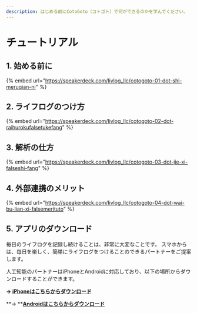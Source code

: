 ```yaml
---
description: はじめる前にCotoGoto（コトゴト）で何ができるのかを学んでください。
---
```


# チュートリアル

## 1. **始める前に**

{% embed url="https://speakerdeck.com/livlog_llc/cotogoto-01-dot-shi-meruqian-ni" %}

## **2. ライフログのつけ方**

{% embed url="https://speakerdeck.com/livlog_llc/cotogoto-02-dot-raihurokufalsetukefang" %}

## **3. 解析の仕方**

{% embed url="https://speakerdeck.com/livlog_llc/cotogoto-03-dot-jie-xi-falseshi-fang" %}

## **4. 外部連携のメリット**

{% embed url="https://speakerdeck.com/livlog_llc/cotogoto-04-dot-wai-bu-lian-xi-falsemerituto" %}

## **5. アプリのダウンロード**

毎日のライフログを記録し続けることは、非常に大変なことです。 スマホからは、毎日を楽しく、簡単にライフログをつけることのできるパートナーをご提案します。

人工知能のパートナーはiPhoneとAndroidに対応しており、以下の場所からダウンロードすることができます。

**→ **[**iPhoneはこちらからダウンロード**](https://itunes.apple.com/us/app/kotogoto-ren-gong-zhi-nengwo/id987047565?mt=8)****

**→ **[**Androidはこちらからダウンロード**](https://play.google.com/store/apps/details?id=jp.linedesign.cotogoto2)
